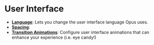 # User Interface

- **[Language](/Manual/preferences/preferences_categories/user_interface/language.md)**: Lets you change the user interface language Opus uses.
- **[Spacing](/Manual/preferences/preferences_categories/user_interface/spacing.md)**:
- **[Transition Animations](/Manual/preferences/preferences_categories/user_interface/transition_animations.md)**: Configure user interface animations that can enhance your experience (i.e. eye candy!)
